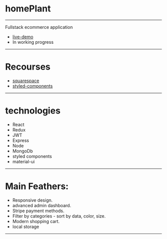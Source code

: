 # homePlant

---

Fullstack ecommerce application 

 - [live-demo](https://homeplant.netlify.app/) 
 - In working progress

---
# Recourses 

 - [squarespace](https://helicon-ferret-scfz.squarespace.com/config/)
 - [styled-components](https://styled-components.com/)
--- 

# technologies

- React
- Redux
- JWT
- Express
- Node
- MongoDb
- styled components
- material-ui

---

# Main Feathers:

- Responsive design.
- advanced admin dashboard.
- Stripe payment methods.
- Filter by categories - sort by data, color, size.
- Modern shopping cart.
- local storage

---

